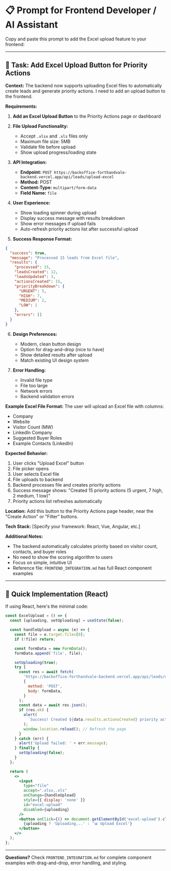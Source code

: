 # 📋 Prompt for Frontend Developer / AI Assistant

Copy and paste this prompt to add the Excel upload feature to your frontend:

---

## 🎯 Task: Add Excel Upload Button for Priority Actions

**Context:**
The backend now supports uploading Excel files to automatically create leads and generate priority actions. I need to add an upload button to the frontend.

**Requirements:**

1. **Add an Excel Upload Button** to the Priority Actions page or dashboard
2. **File Upload Functionality:**

   - Accept `.xlsx` and `.xls` files only
   - Maximum file size: 5MB
   - Validate file before upload
   - Show upload progress/loading state

3. **API Integration:**

   - **Endpoint:** `POST https://backoffice-forthandvale-backend.vercel.app/api/leads/upload-excel`
   - **Method:** POST
   - **Content-Type:** `multipart/form-data`
   - **Field Name:** `file`

4. **User Experience:**

   - Show loading spinner during upload
   - Display success message with results breakdown
   - Show error messages if upload fails
   - Auto-refresh priority actions list after successful upload

5. **Success Response Format:**

```json
{
  "success": true,
  "message": "Processed 15 leads from Excel file",
  "results": {
    "processed": 15,
    "leadsCreated": 12,
    "leadsUpdated": 3,
    "actionsCreated": 15,
    "priorityBreakdown": {
      "URGENT": 5,
      "HIGH": 7,
      "MEDIUM": 2,
      "LOW": 1
    },
    "errors": []
  }
}
```

6. **Design Preferences:**

   - Modern, clean button design
   - Option for drag-and-drop (nice to have)
   - Show detailed results after upload
   - Match existing UI design system

7. **Error Handling:**
   - Invalid file type
   - File too large
   - Network errors
   - Backend validation errors

**Example Excel File Format:**
The user will upload an Excel file with columns:

- Company
- Website
- Visitor Count (MW)
- LinkedIn Company
- Suggested Buyer Roles
- Example Contacts (LinkedIn)

**Expected Behavior:**

1. User clicks "Upload Excel" button
2. File picker opens
3. User selects Excel file
4. File uploads to backend
5. Backend processes file and creates priority actions
6. Success message shows: "Created 15 priority actions (5 urgent, 7 high, 2 medium, 1 low)"
7. Priority actions list refreshes automatically

**Location:**
Add this button to the Priority Actions page header, near the "Create Action" or "Filter" buttons.

**Tech Stack:**
[Specify your framework: React, Vue, Angular, etc.]

**Additional Notes:**

- The backend automatically calculates priority based on visitor count, contacts, and buyer roles
- No need to show the scoring algorithm to users
- Focus on simple, intuitive UI
- Reference file: `FRONTEND_INTEGRATION.md` has full React component examples

---

## 📝 Quick Implementation (React)

If using React, here's the minimal code:

```jsx
const ExcelUpload = () => {
  const [uploading, setUploading] = useState(false);

  const handleUpload = async (e) => {
    const file = e.target.files[0];
    if (!file) return;

    const formData = new FormData();
    formData.append('file', file);

    setUploading(true);
    try {
      const res = await fetch(
        'https://backoffice-forthandvale-backend.vercel.app/api/leads/upload-excel',
        {
          method: 'POST',
          body: formData,
        }
      );
      const data = await res.json();
      if (res.ok) {
        alert(
          `Success! Created ${data.results.actionsCreated} priority actions`
        );
        window.location.reload(); // Refresh the page
      }
    } catch (err) {
      alert('Upload failed: ' + err.message);
    } finally {
      setUploading(false);
    }
  };

  return (
    <>
      <input
        type="file"
        accept=".xlsx,.xls"
        onChange={handleUpload}
        style={{ display: 'none' }}
        id="excel-upload"
        disabled={uploading}
      />
      <button onClick={() => document.getElementById('excel-upload').click()}>
        {uploading ? 'Uploading...' : '📊 Upload Excel'}
      </button>
    </>
  );
};
```

---

**Questions?** Check `FRONTEND_INTEGRATION.md` for complete component examples with drag-and-drop, error handling, and styling.
